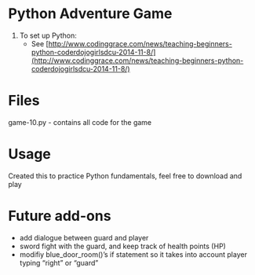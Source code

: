 # Python Adventure Game


1.  To set up Python: 
    -   See  [http://www.codinggrace.com/news/teaching-beginners-python-coderdojogirlsdcu-2014-11-8/](http://www.codinggrace.com/news/teaching-beginners-python-coderdojogirlsdcu-2014-11-8/)


# Files

game-10.py - contains all code for the game

# Usage
Created this to practice Python fundamentals, feel free to download and play 


# Future add-ons

-  add dialogue between guard and player
-   sword fight with the guard, and keep track of health points (HP)
-   modifiy blue_door_room()’s if statement so it takes into account player typing “right” or “guard”
